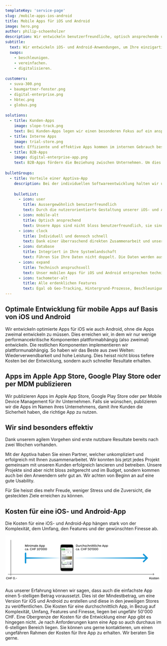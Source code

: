 ```yaml
---
templateKey: 'service-page'
slug: /mobile-apps-ios-android
title: Mobile Apps für iOS und Android
image: hero.png
author: philip-schoenholzer
description: Wir entwickeln benutzer­freundliche, optisch ansprechende und technisch anspruchsvolle mobile Apps für iOS und Android um Ihre einzigartigen Geschäftsprozesse abzubilden.
subtitle:
  text: Wir entwickeln iOS- und Android-Anwendungen, um Ihre einzigartigen Geschäftsprozesse zu
  swaps:
    - beschleunigen.
    - vereinfachen.
    - digitalisieren.

customers:
  - suva-300.png
  - baumgartner-fenster.png
  - digital-enterprise.png
  - hbtec.png
  - globus.png

solutions:
  - title: Kunden-Apps
    image: slope-track.png
    text: Bei Kunden-Apps legen wir einen besonderen Fokus auf ein ansprechendes Design und einfache Bedienung. So steht einem guten Kundenerlebnis nichts im Weg.
  - title: Interne Apps
    image: trial-store.png
    text: Effiziente und effektive Apps kommen im internen Gebrauch besonders gut an. Entsprechend legen wir den Fokus auf die Unterstützung des Anwenders, ohne ihm im Weg zu stehen.
  - title: B2B-Apps
    image: digital-enterprise-app.png
    text: B2B-Apps fördern die Beziehung zwischen Unternehmen. Um dies optimal zu unterstützen, digitalisieren wir die entsprechenden Unternehmensprozesse einfach und verständlich.

bulletGroups:
  - title: Vorteile einer Apptiva-App
    description: Bei der individuellen Softwareentwicklung halten wir uns an das <a href="http://www.lean-enterprise-app.com/">Manifest der Lean Enterprise App</a>.

    bulletList:
      - icon: user
        title: Ausser­gewöhnlich benutzer­freundlich
        text: Durch die nutzerorientierte Gestaltung unserer iOS- und Android-Apps befinden sich die Anwender im Zentrum. Sie erhalten eine Lösung, die verständlich, einfach und schnell zu bedienen ist.
      - icon: mobile-alt
        title: Optisch ansprechend
        text: Unsere Apps sind nicht bloss benutzerfreundlich, sie sind auch optisch ansprechend.
      - icon: clock
        title: Individuell und dennoch schnell
        text: Dank einer überraschend direkten Zusammenarbeit und unserem agilen Vorgehen sind bereits nach wenigen Tagen die ersten Ergebnisse im Einsatz.
      - icon: database
        title: Integriert in Ihre System­landschaft
        text: Führen Sie Ihre Daten nicht doppelt. Die Daten werden aus bestehenden Systemen bezogen und die Resultate zurückgeschrieben.
      - icon: expand
        title: Technisch anspruchsvoll
        text: Unser mobilen Apps für iOS und Android entsprechen technisch dem neusten Stand. Unsere Software-Ingenieure können auch komplexe Anforderungen erfolgreich und hochwertig umsetzen.
      - icon: tachometer-alt
        title: Alle erdenklichen Features
        text: Egal ob Geo-Tracking, Hintergrund-Prozesse, Beschleunigungssensoren oder riesige Datenmengen, wir meistern technisch anspruchsvolle Herausforderungen souverän.
---
```


## Optimale Entwicklung für mobile Apps auf Basis von iOS und Android

Wir entwickeln optimierte Apps für iOS wie auch Android, ohne die Apps zweimal entwickeln zu müssen. Dies erreichen wir, in dem wir nur wenige performancekritische Komponenten plattformabhängig (also zweimal) entwickeln. Die restlichen Komponenten implementieren wir plattformunabhängig. So haben wir das Beste aus zwei Welten: Wiederverwendbarkeit und hohe Leistung. Dies heisst nicht bloss tiefere Kosten bei der Entwicklung, sondern auch schneller Resultate erhalten.

## Apps im Apple App Store, Google Play Store oder per MDM publizieren

Wir publizieren Apps im Apple App Store, Google Play Store oder per Mobile Device Management für ihr Unternehmen. Falls sie wünschen, publizieren wir die Apps im Namen ihres Unternehmens, damit ihre Kunden die Sicherheit haben, die richtige App zu nutzen.

## Wir sind besonders effektiv

Dank unserem agilem Vorgehen sind erste nutzbare Resultate bereits nach zwei Wochen vorhanden.

Mit der Apptiva haben Sie einen Partner, welcher unkompliziert und erfolgreich mit Ihnen zusammenarbeitet. Wir konnten bis jetzt jedes Projekt gemeinsam mit unseren Kunden erfolgreich lancieren und betreiben. Unsere Projekte sind aber nicht bloss zeitgerecht und im Budget, sondern kommen auch bei den Anwendern sehr gut an. Wir achten von Beginn an auf eine gute Usability.

Für Sie heisst dies mehr Freude, weniger Stress und die Zuversicht, die gesteckten Ziele erreichen zu können.

## Kosten für eine iOS- und Android-App

Die Kosten für eine iOS- und Android-App hängen stark von der Komplexität, dem Umfang, den Features und der gewünschten Finesse ab.

![Kosten für eine mobile iOS und Android App](kosten-mobile-app-ios-android.png)

Aus unserer Erfahrung können wir sagen, dass auch die einfachste App einen 5-stelligen Betrag voraussetzt. Dies ist der Mindestbetrag, um eine Version für iOS und Android zu erstellen und diese in den jeweiligen Stores zu veröffentlichen. Die Kosten für eine durchschnittlich App, in Bezug auf Komplexität, Umfang, Features und Finesse, liegen bei ungefähr 50'000 CHF. Eine Obergrenze der Kosten für die Entwicklung einer App gibt es hingegen nicht. Je nach Anforderungen kann eine App so auch durchaus im 6-stelligen Bereich liegen. Sie können uns gerne kontaktieren, um einen ungefähren Rahmen der Kosten für Ihre App zu erhalten. Wir beraten Sie gerne.
